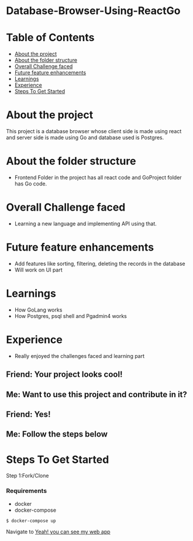 # Database-Browser-Using-ReactGo
# Table of Contents

  * [About the project](#about-the-project)
  * [About the folder structure](#about-the-folder-structure)
  * [Overall Challenge faced](#overall-challenge-faced)
  * [Future feature enhancements](#future-feature-enhancements)
  * [Learnings](#learnings)
  * [Experience](#Experience)
  * [Steps To Get Started](#STEPS-to-get-started)




  # About the project

  This project is a database browser whose client side is made using react and server side is made using Go and database used is Postgres.

  # About the folder structure

  - Frontend Folder in the project has all react code and GoProject folder has Go code.

  # Overall Challenge faced

  - Learning a new language and implementing API using that.

  # Future feature enhancements

  - Add features like sorting, filtering, deleting the records in the database
  - Will work on UI part

  # Learnings

  - How GoLang works
  - How Postgres, psql shell and Pgadmin4 works

  # Experience

  - Really enjoyed the challenges faced and learning part

  Friend: Your project looks cool!
  ---
  Me: Want to use this project and contribute in it?
  ---
  Friend: Yes!
  ---
  Me: Follow the steps below
  ---

  # Steps To Get Started

  Step 1:Fork/Clone

  ### Requirements
  - docker
  - docker-compose


  ```sh
  $ docker-compose up
  ```
 

  Navigate to [Yeah! you can see my web app](http://localhost:3000)
